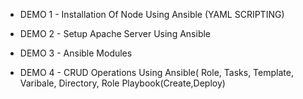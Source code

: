 * DEMO 1 - Installation Of Node Using Ansible (YAML SCRIPTING)

* DEMO 2 - Setup Apache Server Using Ansible

* DEMO 3 - Ansible Modules

* DEMO 4 - CRUD Operations Using Ansible( Role, Tasks, Template, Varibale, Directory, Role Playbook(Create,Deploy)
